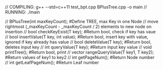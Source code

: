 // COMPILING: g++ --std=c++11 test_bpt.cpp BPlusTree.cpp -o main
// RUNNING: ./main

// BPlusTree(int maxKeyCount);                             #Define TREE, max Key in one Node
//                                                         move rightmost (_maxKeyCount - _maxKeyCount / 2) elements to new node on insertion
// bool checkKeyExist(T key);                              #Return bool, check if key has vaue
// bool insertValue(T key, int value);                     #Return bool, insert key with value, ignored if key already has value
// bool deleteValue(T key);                                #Return bool, deletes input key
// int queryValue(T key);                                  #Return input key value
// void printTree();                                       #Return bool, print<Tree>
// vector<int> rangeQueryValue(T key1, T key2);            #Return <vector> values of key1 to key2
// int getPageNum();                                       #Return Node number
// int getLeafPageNum();                                   #Return Leaf number